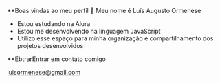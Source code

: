 **Boas vindas ao meu perfil 💙
Meu nome é Luís Augusto Ormenese
- Estou estudando na Alura
- Estou me desenvolvendo na linguagem  JavaScript
-  Utilizo esse espaço para minha organização e compartilhamento dos projetos desenvolvidos

**EbtrarEntrar  em contato comigo

luisormenese@gmail.com
